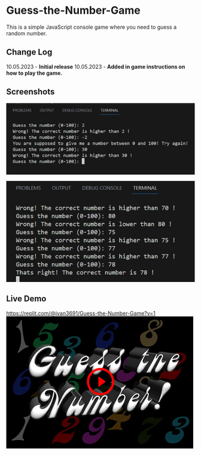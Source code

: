 # Guess-the-Number-Game
This is a simple JavaScript console game where you need to guess a random number.

## Change Log

10.05.2023 - **Initial release**
10.05.2023 - **Added in game instructions on how to play the game.**

## Screenshots

![Screenshot 1](https://raw.githubusercontent.com/ivan369-git/Guess-the-Number-Game/main/screenshots/GuessTheNumber1.jpg)

![Screenshot 2](https://raw.githubusercontent.com/ivan369-git/Guess-the-Number-Game/main/screenshots/GuessTheNumber2.jpg)

## Live Demo
https://replit.com/@ivan3691/Guess-the-Number-Game?v=1 </br>
[![Live Demo](https://raw.githubusercontent.com/ivan369-git/Guess-the-Number-Game/main/Guess-the-Number-cover.jpg)](https://replit.com/@ivan3691/Guess-the-Number-Game?v=1)
